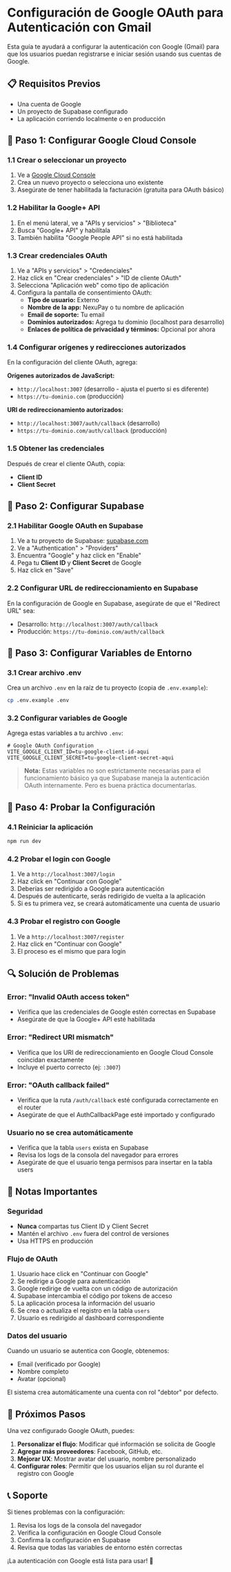 # Configuración de Google OAuth para Autenticación con Gmail

Esta guía te ayudará a configurar la autenticación con Google (Gmail) para que los usuarios puedan registrarse e iniciar sesión usando sus cuentas de Google.

## 📋 Requisitos Previos

- Una cuenta de Google
- Un proyecto de Supabase configurado
- La aplicación corriendo localmente o en producción

## 🔧 Paso 1: Configurar Google Cloud Console

### 1.1 Crear o seleccionar un proyecto
1. Ve a [Google Cloud Console](https://console.cloud.google.com/)
2. Crea un nuevo proyecto o selecciona uno existente
3. Asegúrate de tener habilitada la facturación (gratuita para OAuth básico)

### 1.2 Habilitar la Google+ API
1. En el menú lateral, ve a "APIs y servicios" > "Biblioteca"
2. Busca "Google+ API" y habilítala
3. También habilita "Google People API" si no está habilitada

### 1.3 Crear credenciales OAuth
1. Ve a "APIs y servicios" > "Credenciales"
2. Haz click en "Crear credenciales" > "ID de cliente OAuth"
3. Selecciona "Aplicación web" como tipo de aplicación
4. Configura la pantalla de consentimiento OAuth:
   - **Tipo de usuario:** Externo
   - **Nombre de la app:** NexuPay o tu nombre de aplicación
   - **Email de soporte:** Tu email
   - **Dominios autorizados:** Agrega tu dominio (localhost para desarrollo)
   - **Enlaces de política de privacidad y términos:** Opcional por ahora

### 1.4 Configurar orígenes y redirecciones autorizados
En la configuración del cliente OAuth, agrega:

**Orígenes autorizados de JavaScript:**
- `http://localhost:3007` (desarrollo - ajusta el puerto si es diferente)
- `https://tu-dominio.com` (producción)

**URI de redireccionamiento autorizados:**
- `http://localhost:3007/auth/callback` (desarrollo)
- `https://tu-dominio.com/auth/callback` (producción)

### 1.5 Obtener las credenciales
Después de crear el cliente OAuth, copia:
- **Client ID**
- **Client Secret**

## 🔧 Paso 2: Configurar Supabase

### 2.1 Habilitar Google OAuth en Supabase
1. Ve a tu proyecto de Supabase: [supabase.com](https://supabase.com)
2. Ve a "Authentication" > "Providers"
3. Encuentra "Google" y haz click en "Enable"
4. Pega tu **Client ID** y **Client Secret** de Google
5. Haz click en "Save"

### 2.2 Configurar URL de redireccionamiento en Supabase
En la configuración de Google en Supabase, asegúrate de que el "Redirect URL" sea:
- Desarrollo: `http://localhost:3007/auth/callback`
- Producción: `https://tu-dominio.com/auth/callback`

## 🔧 Paso 3: Configurar Variables de Entorno

### 3.1 Crear archivo .env
Crea un archivo `.env` en la raíz de tu proyecto (copia de `.env.example`):

```bash
cp .env.example .env
```

### 3.2 Configurar variables de Google
Agrega estas variables a tu archivo `.env`:

```env
# Google OAuth Configuration
VITE_GOOGLE_CLIENT_ID=tu-google-client-id-aqui
VITE_GOOGLE_CLIENT_SECRET=tu-google-client-secret-aqui
```

> **Nota:** Estas variables no son estrictamente necesarias para el funcionamiento básico ya que Supabase maneja la autenticación OAuth internamente. Pero es buena práctica documentarlas.

## 🚀 Paso 4: Probar la Configuración

### 4.1 Reiniciar la aplicación
```bash
npm run dev
```

### 4.2 Probar el login con Google
1. Ve a `http://localhost:3007/login`
2. Haz click en "Continuar con Google"
3. Deberías ser redirigido a Google para autenticación
4. Después de autenticarte, serás redirigido de vuelta a la aplicación
5. Si es tu primera vez, se creará automáticamente una cuenta de usuario

### 4.3 Probar el registro con Google
1. Ve a `http://localhost:3007/register`
2. Haz click en "Continuar con Google"
3. El proceso es el mismo que para login

## 🔍 Solución de Problemas

### Error: "Invalid OAuth access token"
- Verifica que las credenciales de Google estén correctas en Supabase
- Asegúrate de que la Google+ API esté habilitada

### Error: "Redirect URI mismatch"
- Verifica que los URI de redireccionamiento en Google Cloud Console coincidan exactamente
- Incluye el puerto correcto (ej: `:3007`)

### Error: "OAuth callback failed"
- Verifica que la ruta `/auth/callback` esté configurada correctamente en el router
- Asegúrate de que el AuthCallbackPage esté importado y configurado

### Usuario no se crea automáticamente
- Verifica que la tabla `users` exista en Supabase
- Revisa los logs de la consola del navegador para errores
- Asegúrate de que el usuario tenga permisos para insertar en la tabla users

## 📝 Notas Importantes

### Seguridad
- **Nunca** compartas tus Client ID y Client Secret
- Mantén el archivo `.env` fuera del control de versiones
- Usa HTTPS en producción

### Flujo de OAuth
1. Usuario hace click en "Continuar con Google"
2. Se redirige a Google para autenticación
3. Google redirige de vuelta con un código de autorización
4. Supabase intercambia el código por tokens de acceso
5. La aplicación procesa la información del usuario
6. Se crea o actualiza el registro en la tabla `users`
7. Usuario es redirigido al dashboard correspondiente

### Datos del usuario
Cuando un usuario se autentica con Google, obtenemos:
- Email (verificado por Google)
- Nombre completo
- Avatar (opcional)

El sistema crea automáticamente una cuenta con rol "debtor" por defecto.

## 🎯 Próximos Pasos

Una vez configurado Google OAuth, puedes:

1. **Personalizar el flujo**: Modificar qué información se solicita de Google
2. **Agregar más proveedores**: Facebook, GitHub, etc.
3. **Mejorar UX**: Mostrar avatar del usuario, nombre personalizado
4. **Configurar roles**: Permitir que los usuarios elijan su rol durante el registro con Google

## 📞 Soporte

Si tienes problemas con la configuración:

1. Revisa los logs de la consola del navegador
2. Verifica la configuración en Google Cloud Console
3. Confirma la configuración en Supabase
4. Revisa que todas las variables de entorno estén correctas

¡La autenticación con Google está lista para usar! 🎉